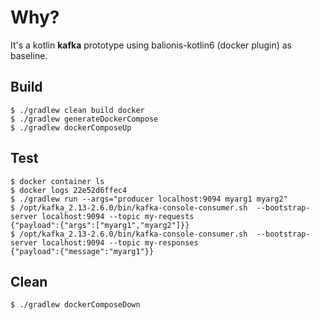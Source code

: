 # Why?
It's a kotlin __kafka__ prototype using balionis-kotlin6 (docker plugin) as baseline.

## Build

```
$ ./gradlew clean build docker
$ ./gradlew generateDockerCompose
$ ./gradlew dockerComposeUp
```

## Test

```
$ docker container ls
$ docker logs 22e52d6ffec4
$ ./gradlew run --args="producer localhost:9094 myarg1 myarg2"
$ /opt/kafka_2.13-2.6.0/bin/kafka-console-consumer.sh  --bootstrap-server localhost:9094 --topic my-requests
{"payload":{"args":["myarg1","myarg2"]}}
$ /opt/kafka_2.13-2.6.0/bin/kafka-console-consumer.sh  --bootstrap-server localhost:9094 --topic my-responses
{"payload":{"message":"myarg1"}}
```

## Clean

```
$ ./gradlew dockerComposeDown
```

